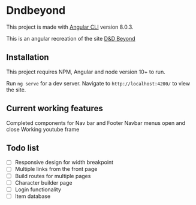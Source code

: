 # Dndbeyond

This project is made with [Angular CLI](https://github.com/angular/angular-cli) version 8.0.3.

This is an angular recreation of the site [D&D Beyond](https://www.dndbeyond.com/)

## Installation

This project requires NPM, Angular and node version 10+ to run.

Run `ng serve` for a dev server. Navigate to `http://localhost:4200/` to view the site.

## Current working features

Completed components for Nav bar and Footer
Navbar menus open and close
Working youtube frame

## Todo list

- [ ] Responsive design for width breakpoint
- [ ] Multiple links from the front page
- [ ] Build routes for multiple pages
- [ ] Character builder page
- [ ] Login functionality
- [ ] Item database